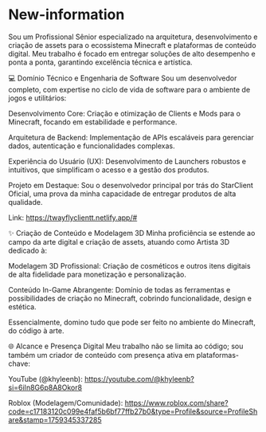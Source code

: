 # New-information
Sou um Profissional Sênior especializado na arquitetura, desenvolvimento e criação de assets para o ecossistema Minecraft e plataformas de conteúdo digital. Meu trabalho é focado em entregar soluções de alto desempenho e ponta a ponta, garantindo excelência técnica e artística.

💻 Domínio Técnico e Engenharia de Software
Sou um desenvolvedor completo, com expertise no ciclo de vida de software para o ambiente de jogos e utilitários:

Desenvolvimento Core: Criação e otimização de Clients e Mods para o Minecraft, focando em estabilidade e performance.

Arquitetura de Backend: Implementação de APIs escaláveis para gerenciar dados, autenticação e funcionalidades complexas.

Experiência do Usuário (UX): Desenvolvimento de Launchers robustos e intuitivos, que simplificam o acesso e a gestão dos produtos.

Projeto em Destaque: Sou o desenvolvedor principal por trás do StarClient Oficial, uma prova da minha capacidade de entregar produtos de alta qualidade.

Link: https://twayflyclientt.netlify.app/#

✨ Criação de Conteúdo e Modelagem 3D
Minha proficiência se estende ao campo da arte digital e criação de assets, atuando como Artista 3D dedicado à:

Modelagem 3D Profissional: Criação de cosméticos e outros itens digitais de alta fidelidade para monetização e personalização.

Conteúdo In-Game Abrangente: Domínio de todas as ferramentas e possibilidades de criação no Minecraft, cobrindo funcionalidade, design e estética.

Essencialmente, domino tudo que pode ser feito no ambiente do Minecraft, do código à arte.

🌐 Alcance e Presença Digital
Meu trabalho não se limita ao código; sou também um criador de conteúdo com presença ativa em plataformas-chave:

YouTube (@khyleenb): https://youtube.com/@khyleenb?si=6iIn8G6p8A8Okor8

Roblox (Modelagem/Comunidade): https://www.roblox.com/share?code=c17183120c099e4faf5b6bf77ffb27b0&type=Profile&source=ProfileShare&stamp=1759345337285

